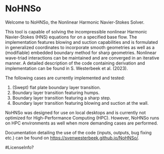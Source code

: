 # NoHNSo

<a href="https://manytools.org/hacker-tools/ascii-banner/"></a>
                                                                        
                                                                        
Welcome to NoHNSo, the Nonlinear Harmonic Navier-Stokes Solver. 

This tool is capable of solving the incompressible nonlinear Harmonic Navier-Stokes (HNS) equations for on a specified base flow. The implementation features blowing and suction capabilities and is formulated in generalized coordinates to incorporate smooth geometries as well as a (modifiable) embedded boundary method for sharp geometries. Nonlinear wave-triad interactions can be maintained and are converged in an iterative manner. A detailed description of the code containing derivation and implementation can be found in S. Westerbeek et al. (2023).

The following cases are currently implemented and tested:
  1. (Swept) flat plate boundary layer transition.
  2. Boundary layer transition featuring humps.
  3. Boundary layer transition featuring a sharp step.
  4. Boundary layer transition featuring blowing and suction at the wall.

NoHNSo was designed for use on local desktops and is currently not optimized for High-Performance Computing (HPC). However, NoHNSo runs on HPC environments as well when more demanding cases are performed.

Documentation detailing the use of the code (inputs, outputs, bug fixing etc.) can be found on https://svenwesterbeek.github.io/NoHNSo/.

#LicenseInfo?

